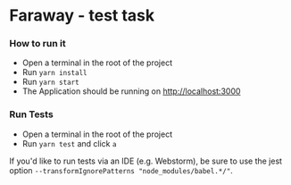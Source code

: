 # Faraway - test task

### How to run it

- Open a terminal in the root of the project
- Run `yarn install`
- Run `yarn start`
- The Application should be running on [http://localhost:3000](http://localhost:3000)

### Run Tests

- Open a terminal in the root of the project
- Run `yarn test` and click `a`

If you'd like to run tests via an IDE (e.g. Webstorm), be sure to use the jest option
`--transformIgnorePatterns "node_modules/babel.*/"`.
